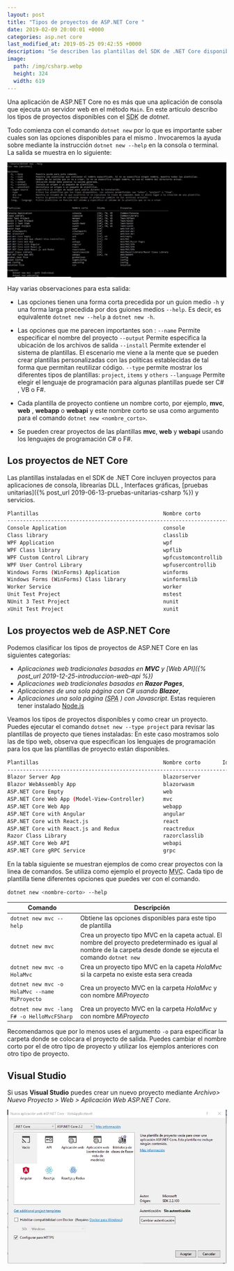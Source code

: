 ```yaml
---
layout: post
title: "Tipos de proyectos de ASP.NET Core "
date: 2019-02-09 20:00:01 +0000
categories: asp.net core
last_modified_at: 2019-05-25 09:42:55 +0000
description: "Se describen las plantillas del SDK de .NET Core disponibles para crear proyectos de consola, web"
image:
  path: /img/csharp.webp
  height: 324
  width: 619
---
```


Una aplicación de ASP.NET Core no es más que una aplicación de consola que ejecuta un servidor web en el método `Main`. En este artículo describo los tipos de proyectos disponibles con el <abbr lang="en" title="Software Developer Kit">SDK</abbr> de *dotnet*.

Todo comienza con el comando `dotnet new` por lo que es importante saber cuales son las opciones disponibles para el mismo . Invocaremos la ayuda sobre mediante la instrucción `dotnet new --help` en la consola o terminal. La salida se muestra en lo siguiente:

<img src="/img/dotnetnewhelp.webp" loading="lazy" alt="Captura de pantalla del comando dotnet new --help">

Hay varias observaciones para esta salida:

* Las opciones tienen una forma corta precedida por un guion medio `-h` y una forma larga precedida por dos guiones medios `--help`. Es decir, es equivalente `dotnet new --help` a `dotnet new -h`.

* Las opciones que me parecen importantes son :
    `--name` Permite especificar el nombre del proyecto
    `--output` Permite especifica la ubicación de los archivos de salida
    `--install` Permite extender el sistema de plantillas. El escenario me viene a la mente que se pueden crear plantillas personalizadas con las políticas establecidas de tal forma que permitan reutilizar código.
    `--type` permite mostrar los diferentes tipos de plantillas: `project`, `items` y `others`
    `--language` Permite elegir el lenguaje de programación para algunas plantillas puede ser C# , VB o F#.

* Cada plantilla de proyecto contiene un nombre corto, por ejemplo, **mvc**, **web** , **webapp** o **webapi** y este nombre corto se usa como argumento para el comando `dotnet new <nombre_corto>`.

* Se pueden crear proyectos de las plantillas **mvc**, **web** y **webapi** usando los lenguajes de programación C# o F#.

## Los proyectos de NET Core

Las plantillas instaladas en el SDK de .NET Core incluyen proyectos para aplicaciones de consola, librearías DLL , Interfaces gráficas, [pruebas unitarias]({% post_url 2019-06-13-pruebas-unitarias-csharp %}) y servicios.

```bash
Plantillas                                        Nombre corto            Lenguaje            Etiquetas                       
----------------------------------------------------------------------------------------------------------------------------------
Console Application                               console                  [C#], F#, VB      Common/Console                       
Class library                                     classlib                 [C#], F#, VB      Common/Library                       
WPF Application                                   wpf                      [C#]              Common/WPF                           
WPF Class library                                 wpflib                   [C#]              Common/WPF                           
WPF Custom Control Library                        wpfcustomcontrollib      [C#]              Common/WPF                           
WPF User Control Library                          wpfusercontrollib        [C#]              Common/WPF                           
Windows Forms (WinForms) Application              winforms                 [C#]              Common/WinForms                      
Windows Forms (WinForms) Class library            winformslib              [C#]              Common/WinForms                      
Worker Service                                    worker                   [C#]              Common/Worker/Web                    
Unit Test Project                                 mstest                   [C#], F#, VB      Test/MSTest                          
NUnit 3 Test Project                              nunit                    [C#], F#, VB      Test/NUnit                           
xUnit Test Project                                xunit                    [C#], F#, VB      Test/xUnit                             
```

## Los proyectos web de ASP.NET Core

Podemos clasificar los tipos de proyectos de ASP.NET Core en las siguientes categorías: 
* _Aplicaciones web tradicionales basadas en **MVC** y [Web API]({% post_url 2019-12-25-introduccion-web-api %})_ 
* _Aplicaciones web tradicionales basadas en **Razor Pages**_,
* _Aplicaciones de una sola página con C# usando **Blazor**_, 
* _Aplicaciones una sola página (<abbr lang="en" title="Single Page Application">SPA</abbr> ) con Javascript_. Estas requieren tener instalado [Node.js](https://nodejs.org/en/)

Veamos los tipos de proyectos disponibles y como crear un proyecto. Puedes ejecutar el comando `dotnet new --type project` para revisar las plantillas de proyecto que tienes instaladas: En este caso mostramos solo las de tipo web, observa que especifican los lenguajes de programación para los que las plantillas de proyecto están disponibles.

 ```bash
Plantillas                                        Nombre corto       Idioma            Etiquetas
----------------------------------------------------------------------------------------------------------------------------
Blazor Server App                                 blazorserver             [C#]              Web/Blazor                           
Blazor WebAssembly App                            blazorwasm               [C#]              Web/Blazor/WebAssembly               
ASP.NET Core Empty                                web                      [C#], F#          Web/Empty                            
ASP.NET Core Web App (Model-View-Controller)      mvc                      [C#], F#          Web/MVC                              
ASP.NET Core Web App                              webapp                   [C#]              Web/MVC/Razor Pages                  
ASP.NET Core with Angular                         angular                  [C#]              Web/MVC/SPA                          
ASP.NET Core with React.js                        react                    [C#]              Web/MVC/SPA                          
ASP.NET Core with React.js and Redux              reactredux               [C#]              Web/MVC/SPA                          
Razor Class Library                               razorclasslib            [C#]              Web/Razor/Library/Razor Class Library
ASP.NET Core Web API                              webapi                   [C#], F#          Web/WebAPI                           
ASP.NET Core gRPC Service                         grpc                     [C#]              Web/gRPC                             
```

En la tabla siguiente se muestran ejemplos de como crear proyectos con la linea de comandos. Se utiliza como ejemplo el proyecto <abbr lang="en" title="Model View Controller">MVC</abbr>. Cada tipo de plantilla tiene diferentes opciones que puedes ver con el comando.

```bash
dotnet new <nombre-corto> --help
```

| Comando                                       | Descripción                                                                                                                                                          |
| --------------------------------------------- | -------------------------------------------------------------------------------------------------------------------------------------------------------------------- |
| `dotnet new mvc --help`                       | Obtiene las opciones disponibles para este tipo de plantilla                                                                                                         |
| `dotnet new mvc`                              | Crea un proyecto tipo MVC en la capeta actual. El nombre del proyecto predeterminado es igual al nombre de la carpeta desde donde se ejecuta el comando `dotnet new` |
| `dotnet new mvc -o HolaMvc`                   | Crea un proyecto tipo MVC en la capeta _HolaMvc_ si la carpeta no existe esta sera creada                                                                            |
| `dotnet new mvc -o HolaMvc --name MiProyecto` | Crea un proyecto MVC en la carpeta _HolaMvc_ y con nombre _MiProyecto_                                                                                               |
| `dotnet new mvc -lang F# -o HelloMvcFSharp`   | Crea un proyecto MVC en la carpeta _HolaMvc_ y con nombre _MiProyecto_                                                                                               | } |

Recomendamos que por lo menos uses el argumento `-o` para especificar la carpeta donde se colocara el proyecto de salida. Puedes cambiar el nombre corto por el de otro tipo de proyecto y utilizar los ejemplos anteriores con otro tipo de proyecto.

## Visual Studio 

Si usas **Visual Studio** puedes crear un nuevo proyecto mediante _Archivo> Nuevo Proyecto > Web > Aplicación Web ASP.NET Core_.

<img src="/img/ProyectoNuevo.webp" loading="lazy" alt="Nuevo Proyecto ASP.NET Core">